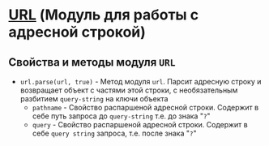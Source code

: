 # [URL](https://nodejs.org/api/url.html) (Модуль для работы с адресной строкой)

## Свойства и методы модуля `URL`

* `url.parse(url, true)` - Метод модуля `url`. Парсит адресную строку и возвращает объект с частями этой строки, с необязательным разбитием `query-string` на ключи объекта
  * `pathname` - Свойство распаршеной адресной строки. Содержит в себе путь запроса до `query-string` т.е. до знака "`?`"
  * `query` - Свойство распаршеной адресной строки. Содержит в себе `query string` запроса, т.е. после знака "`?`"